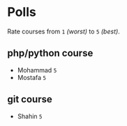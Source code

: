 # Polls

Rate courses from `1` _(worst)_ to `5` _(best)_.

## php/python course

- Mohammad `5`
- Mostafa `5`

## git course

- Shahin `5`

